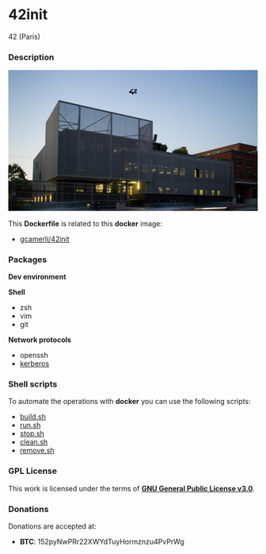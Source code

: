 # **42init**

42 (Paris)

### **Description**

![Init](img/42init.png)

This **Dockerfile** is related to this **docker** image:

+ [gcamerli/42init](https://hub.docker.com/r/gcamerli/42init/)

### **Packages**

**Dev environment**

**Shell**

+ zsh
+ vim
+ git

**Network protocols**

+ openssh
+ [kerberos](https://github.com/gcamerli/42krb)

### **Shell scripts**

To automate the operations with **docker** you can use the following scripts:

+ [build.sh](script/build.sh)
+ [run.sh](script/run.sh)
+ [stop.sh](script/stop.sh)
+ [clean.sh](script/clean.sh)
+ [remove.sh](script/remove.sh)

### **GPL License**

This work is licensed under the terms of **[GNU General Public License v3.0](https://www.gnu.org/licenses/gpl.html)**.

### **Donations**

Donations are accepted at:

+ **BTC**: 152pyNwPRr22XWYdTuyHormznzu4PvPrWg
